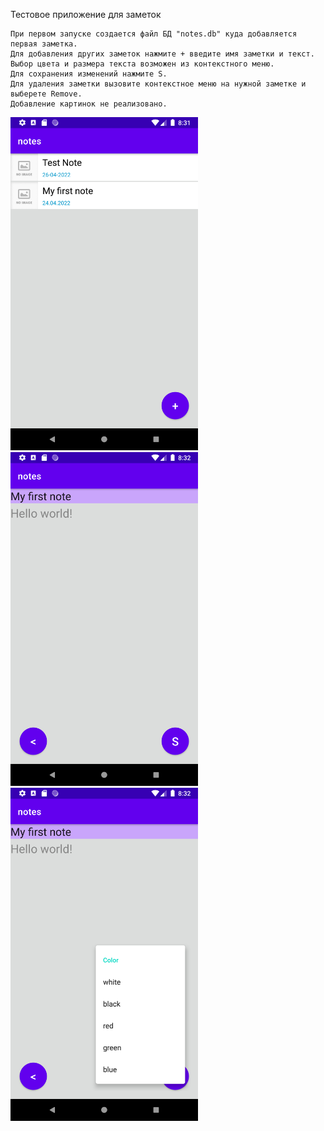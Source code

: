 Тестовое приложение для заметок

```
При первом запуске создается файл БД "notes.db" куда добавляется первая заметка.
Для добавления других заметок нажмите + введите имя заметки и текст.
Выбор цвета и размера текста возможен из контекстного меню.
Для сохранения изменений нажмите S.
Для удаления заметки вызовите контекстное меню на нужной заметке и выберете Remove.
Добавление картинок не реализовано.
```

<img src="https://github.com/davidbishop8000/notes/blob/master/screens/screen1.png?raw=true" width="300" />
<img src="https://github.com/davidbishop8000/notes/blob/master/screens/screen2.png?raw=true" width="300" />
<img src="https://github.com/davidbishop8000/notes/blob/master/screens/screen3.png?raw=true" width="300" />

